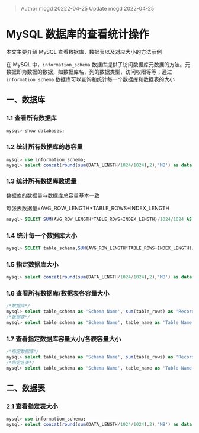 > Author  mogd  20222-04-25
> Update mogd  2022-04-25

# MySQL 数据库的查看统计操作

本文主要介绍 MySQL 查看数据库，数据表以及对应大小的方法示例

在 MySQL 中，`information_schema` 数据库提供了访问数据库元数据的方法。元数据即为数据的数据，如数据库名，列的数据类型，访问权限等等；通过 `information_schema` 数据库可以查询和统计每一个数据库和数据表的大小

## 一、数据库
### 1.1 查看所有数据库
```sql
mysql> show databases;
```
### 1.2 统计所有数据库的总容量

```sql
mysql> use information_schema;
mysql> select concat(round(sum(DATA_LENGTH/1024/1024),2),'MB') as data from TABLES;
```

### 1.3 统计所有数据库数据量

数据库的数据量与数据库总容量基本一致

每张表数据量=AVG_ROW_LENGTH*TABLE_ROWS+INDEX_LENGTH

```sql
msyql> SELECT SUM(AVG_ROW_LENGTH*TABLE_ROWS+INDEX_LENGTH)/1024/1024 AS total_mb FROM information_schema.TABLES;
```

### 1.4 统计每一个数据库大小

```sql
mysql> SELECT table_schema,SUM(AVG_ROW_LENGTH*TABLE_ROWS+INDEX_LENGTH)/1024/1024 AS total_mb FROM information_schema.TABLES group by table_schema;  
```

### 1.5 指定数据库大小

```sql
mysql> select concat(round(sum(DATA_LENGTH/1024/1024),2),'MB') as data from TABLES where table_schema='mysql';
```

### 1.6 查看所有数据库/数据表各容量大小
```sql
/*数据库*/
mysql> select table_schema as 'Schema Name', sum(table_rows) as 'Records Number', sum(truncate(data_length/1024/1024, 2)) as 'Data capacity(MB)', sum(truncate(index_length/1024/1024, 2)) as 'Index capacity(MB)' from information_schema.tables group by table_schema order by sum(data_length) desc, sum(index_length) desc;
/*数据表*/
mysql> select table_schema as 'Schema Name', table_name as 'Table Name', table_rows as 'Records Number', truncate(data_length/1024/1024, 2) as 'Data capacity(MB)', truncate(index_length/1024/1024, 2) as 'Index capacity(MB)' from information_schema.tables order by data_length desc, index_length desc;
```

### 1.7 查看指定数据库容量大小/各表容量大小
```sql
/*指定数据库*/
mysql> select table_schema as 'Schema Name', sum(table_rows) as 'Records Number', sum(truncate(data_length/1024/1024, 2)) as 'Data capacity(MB)', sum(truncate(index_length/1024/1024, 2)) as 'Index capacity(MB)' from information_schema.tables where table_schema='mysql';　
/*指定各表*/
mysql> select table_schema as 'Schema Name', table_name as 'Table Name', table_rows as 'Records Number', truncate(data_length/1024/1024, 2) as 'Data capacity(MB)', truncate(index_length/1024/1024, 2) as 'Index capacity(MB)' from information_schema.tables where table_schema='mysql' order by data_length desc, index_length desc;
```

## 二、数据表
### 2.1 查看指定表大小

```sql
mysql> use information_schema;
mysql> select concat(round(sum(DATA_LENGTH/1024/1024),2),'MB') as data from TABLES where table_schema='mysql' and table_name='user';
```